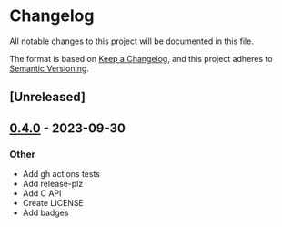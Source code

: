 # Changelog
All notable changes to this project will be documented in this file.

The format is based on [Keep a Changelog](https://keepachangelog.com/en/1.0.0/),
and this project adheres to [Semantic Versioning](https://semver.org/spec/v2.0.0.html).

## [Unreleased]

## [0.4.0](https://github.com/pingiun/datetimeparse/compare/datetimeparse-v0.3.0...datetimeparse-v0.4.0) - 2023-09-30

### Other
- Add gh actions tests
- Add release-plz
- Add C API
- Create LICENSE
- Add badges
